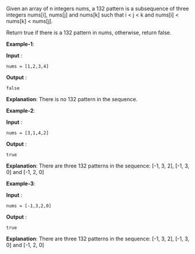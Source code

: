 Given an array of n integers nums, a 132 pattern is a subsequence of three integers nums[i], nums[j] and nums[k] such that i < j < k and nums[i] < nums[k] < nums[j].

Return true if there is a 132 pattern in nums, otherwise, return false.

**Example-1**:

**Input** : 

    nums = [1,2,3,4]

**Output** :

    false
    
**Explanation**: There is no 132 pattern in the sequence.

**Example-2**:

**Input** : 

    nums = [3,1,4,2]

**Output** :

    true

**Explanation**: There are three 132 patterns in the sequence: [-1, 3, 2], [-1, 3, 0] and [-1, 2, 0]

**Example-3**:

**Input** : 

    nums = [-1,3,2,0]

**Output** :

    true
    
**Explanation**: There are three 132 patterns in the sequence: [-1, 3, 2], [-1, 3, 0] and [-1, 2, 0]